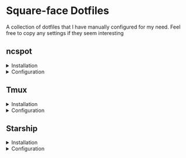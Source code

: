 # Square-face Dotfiles
A collection of dotfiles that I have manually configured for my need.
Feel free to copy any settings if they seem interesting

## ncspot
<details>
<summary>Installation</summary>

### Cargo
```
cargo install ncspot --features cover
```

</details>

<details>
    <summary>Configuration</summary>

### File
./ncspot.toml

### Symlink
`ln -s ./ncspot.toml ~/.config/ncspot/config.toml`

</details>

## Tmux

<details>
<summary>Installation</summary>
Installed using the operatings systems package manager.

</details>

<details>
    <summary>Configuration</summary>

### File
./tmux.conf

### Symlink
`ln -s ./tmux.conf ~/.config/tmux/tmux.conf`

### First time
Run `tmux` and hit the `<prefix>` followed by `I` (capital) to install all plugins and reload tmux 

</details>

## Starship

<details>
<summary>Installation</summary>
Installed using the operatings systems package manager.

</details>

<details>
    <summary>Configuration</summary>

### File
./starship.toml

### Symlink
`ln -s ./starship.toml ~/.config/starship.toml`

</details>
